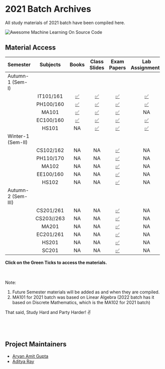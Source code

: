 # 2021 Batch Archives

All study materials of 2021 batch have been compiled here.


<img src="https://github.com/manjunath5496/manjunath5496.github.io/blob/master/ka1.png" alt="Awesome Machine Learning On Source Code" style="max-width:100%;">


## Material Access


| Semester | Subjects | Books | Class Slides | Exam Papers | Lab Assignments | Codes |
|:--------------|:----------------:|:----------------:|:----------------:|:-----------------:|:-----------------:|:-----------------:|
| Autumn-1 (Sem-I) | | | | |
| | IT101/161 | [:white_check_mark:](https://drive.google.com/drive/folders/1cIZZLSlOTrPte7FmR9ENCpdrefthwdda?usp=share_link) | [:white_check_mark:](https://drive.google.com/drive/folders/1E_yqi1hyuweQZQ-3P375EKNQiZQf2sjO?usp=share_link) | [:white_check_mark:](https://drive.google.com/drive/folders/1jTzX6BdxQAQtVYunzj43ic354EShtsBR?usp=share_link) | [:white_check_mark:](https://drive.google.com/drive/folders/1EBs9C4P4ZLK9ixOCOKdV_ZfsnQzXgwuz?usp=share_link) | [:white_check_mark:](https://github.com/aryanargupta/2021batcharchives/tree/main/Sem_1/IT161) | 
| | PH100/160 | [:white_check_mark:](https://drive.google.com/drive/folders/19ipqWGrjS6zKjqjlvnr63VCsyVLwqdc8?usp=share_link) | [:white_check_mark:](https://drive.google.com/drive/folders/1K4S62uAFHIUn1sVD3Ux_MF3XssLskcsn?usp=share_link) | [:white_check_mark:](https://drive.google.com/drive/folders/1d0zei0RAbj9Trmp0ODCO7F6Ew3JciqVA?usp=share_link) | [:white_check_mark:](https://drive.google.com/drive/folders/1E_TupU2GqYaVuQ3MGih4C6zPb7Duoe8Y?usp=share_link) | NA |
| | MA101 | [:white_check_mark:](https://drive.google.com/drive/folders/1FLSK3NEeZlfnm0JQDXiRsftFqBHW2CgB?usp=share_link) | [:white_check_mark:](https://drive.google.com/drive/folders/14Otj9-LOr38ACDMAGI9MyzaOL9xucq0v?usp=share_link) | [:white_check_mark:](https://drive.google.com/drive/folders/12E9RbLaEwbf6MkcflHpwgZR9ggbOG8zr?usp=share_link) | NA | NA |
| | EC100/160 | [:white_check_mark:](https://drive.google.com/drive/folders/15NyAvtFUKhLyz35nuYbLeUktxfEZgF5K?usp=share_link) | [:white_check_mark:](https://drive.google.com/drive/folders/1j-7Or62IGGz4mlsD6wtK7D0BFJsj8eR_?usp=share_link) | [:white_check_mark:](https://drive.google.com/drive/folders/1OJQu661QvytIQDc0hAwHxRdZcwiqF3l5?usp=share_link) | [:white_check_mark:](https://drive.google.com/drive/folders/1cc-2H0ET8qE-PKoThT3kMqo0vRE-iVzr?usp=share_link) | NA |
| | HS101 | NA | [:white_check_mark:](https://drive.google.com/drive/folders/1388tpjcUk6Dn6mHNK6TSl0UMOql6_7xk?usp=share_link) | [:white_check_mark:](https://drive.google.com/drive/folders/1A51_3e2LM3AFTeD4l7Jn1xMCMO3Yrt3b?usp=share_link) | [:white_check_mark:](https://drive.google.com/drive/folders/11JhwLSdr6-FcHHmYQy6k-zevYfkNCD0K?usp=share_link) | NA |
| Winter-1 (Sem-II) | | | | |
| | CS102/162 | NA | NA | [:white_check_mark:](https://drive.google.com/drive/folders/1FGa8rk02CHoTELgzC-EAgDTTv_-6bl_e) | NA | NA |
| | PH110/170 | NA | NA | [:white_check_mark:](https://drive.google.com/drive/folders/1G3nCa1BM1nwUCVDTdln-6nFy_KSuO2P0) | NA | NA |
| | MA102 | NA | NA | [:white_check_mark:](https://drive.google.com/drive/folders/1FrfizxDFDQOCxQKhJqmdXh1xx36T1Zss) | NA | NA |
| | EE100/160 | NA | NA | [:white_check_mark:](https://drive.google.com/drive/folders/1GOKpymnuVj2MuVIpq9IDdjh2ufY9eo-4) | NA | NA |
| | HS102 | NA | NA | [:white_check_mark:](https://drive.google.com/drive/folders/1FR_7vPfCx9G_u1WF_Fp-zRwKf3tua07g) | NA | NA |
| Autumn-2 (Sem-III) | | | | |
| | CS201/261 | NA | NA | [:white_check_mark:](https://drive.google.com/drive/folders/1jCkQ6ys-CB0FSipOoeHpAwnyo5beeJRa?usp=sharing) | NA | NA |
| | CS203//263 | NA | NA | [:white_check_mark:](https://drive.google.com/drive/folders/1j6k7Qy7h3mGoXoL0EAAdkXv3pv93ipuw?usp=sharing) | NA | [✅](https://github.com/aryanargupta/AlgoLabArchives) |
| | MA201 | NA | NA | [:white_check_mark:](https://drive.google.com/drive/folders/11w6oNACwBWQI6mKJPtgygI25nkV9QOGo?usp=sharing) | NA | NA |
| | EC201/261 | NA | NA | [:white_check_mark:](https://drive.google.com/drive/folders/1M1MbEpSapU4LjO1p4r4g8oZ6GfNly7zZ?usp=sharing) | NA | NA |
| | HS201 | NA | NA | [:white_check_mark:](https://drive.google.com/drive/folders/1vYU-BaszEeeLdSrueHjSa-0qRdIAoyND?usp=sharing) | NA | NA |
| | SC201 | NA | NA | [:white_check_mark:](https://drive.google.com/drive/folders/1h8ris9TLcSAapJL-_vsZXA8zDgC6mOae?usp=sharing) | NA | NA |

**Click on the Green Ticks to access the materials.**

<br/><br/>
Note:
1. Future Semester materials will be added as and when they are compiled.
2. MA101 for 2021 batch was based on Linear Algebra (2022 batch has it based on Discrete Mathematics, which is the MA102 for 2021 batch)


That said, Study Hard and Party Harder! :v:


<!--## Credits

Exam papers by [] -->
<br/><br/>

## Project Maintainers

* [Aryan Amit Gupta](https://github.com/aryanargupta)
* [Aditya Ray](https://github.com/adi-ray)
